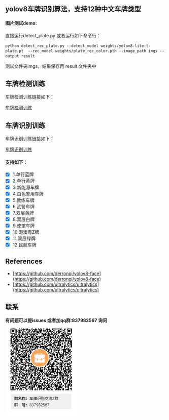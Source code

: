 ## **yolov8车牌识别算法，支持12种中文车牌类型**

#### **图片测试demo:**

直接运行detect_plate.py 或者运行如下命令行：

```
python detect_rec_plate.py --detect_model weights/yolov8-lite-t-plate.pt  --rec_model weights/plate_rec_color.pth --image_path imgs --output result
```

测试文件夹imgs，结果保存再 result 文件夹中

## **车牌检测训练**

车牌检测训练链接如下：

[车牌检测训练](https://github.com/we0091234/yolov8-plate/tree/master/readme)

## **车牌识别训练**

车牌识别训练链接如下：

[车牌识别训练](https://github.com/we0091234/crnn_plate_recognition)

#### **支持如下：**

- [X] 1.单行蓝牌
- [X] 2.单行黄牌
- [X] 3.新能源车牌
- [X] 4.白色警用车牌
- [X] 5.教练车牌
- [X] 6.武警车牌
- [X] 7.双层黄牌
- [X] 8.双层白牌
- [X] 9.使馆车牌
- [X] 10.港澳粤Z牌
- [X] 11.双层绿牌
- [X] 12.民航车牌

## References

* [https://github.com/derronqi/yolov8-face](https://github.com/derronqi/yolov8-face)
* [https://github.com/ultralytics/ultralytics](https://github.com/ultralytics/ultralytics)

## 联系

**有问题可以提issues 或者加qq群:837982567 询问**
![Image ](readme/105384078.png)